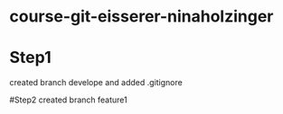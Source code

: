 # course-git-eisserer-ninaholzinger
# Step1
created branch develope and added .gitignore

#Step2
created branch feature1
